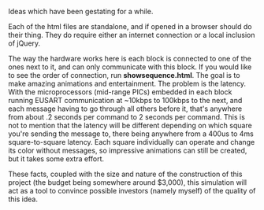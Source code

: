 Ideas which have been gestating for a while.

Each of the html files are standalone, and if opened in a browser should do their thing. They do require either an internet connection or a local inclusion of jQuery.

The way the hardware works here is each block is connected to one of the ones next to it, and can only communicate with this block.
If you would like to see the order of connection, run **showsequence.html**.
The goal is to make amazing animations and entertainment.
The problem is the latency. With the microprocessors (mid-range PICs) embedded in each block running EUSART communication at ~10kbps to 100kbps to the next, and each message having to go through all others before it, that's anywhere from about .2 seconds per command to 2 seconds per command.
This is not to mention that the latency will be different depending on which square you're sending the message to, there being anywhere from a 400us to 4ms square-to-square latency.
Each square individually can operate and change its color without messages, so impressive animations can still be created, but it takes some extra effort.

These facts, coupled with the size and nature of the construction of this project (the budget being somewhere around $3,000), this simulation will act as a tool to convince possible investors (namely myself) of the quality of this idea.
